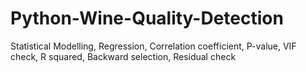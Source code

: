 # Python-Wine-Quality-Detection
Statistical Modelling, Regression, Correlation coefficient, P-value, VIF check, R squared, Backward selection, Residual check
